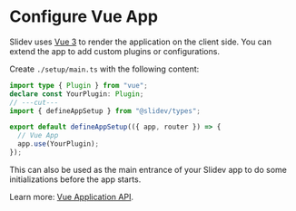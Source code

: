 # Configure Vue App

<Environment type="client" />

Slidev uses [Vue 3](https://v3.vuejs.org/) to render the application on the client side. You can extend the app to add custom plugins or configurations.

Create `./setup/main.ts` with the following content:

<!-- eslint-disable import/first -->

```ts twoslash [setup/main.ts]
import type { Plugin } from "vue";
declare const YourPlugin: Plugin;
// ---cut---
import { defineAppSetup } from "@slidev/types";

export default defineAppSetup(({ app, router }) => {
  // Vue App
  app.use(YourPlugin);
});
```

This can also be used as the main entrance of your Slidev app to do some initializations before the app starts.

Learn more: [Vue Application API](https://v3.vuejs.org/api/application-api.html#component).
